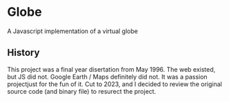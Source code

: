 # Globe
A Javascript implementation of a virtual globe
## History
This project was a final year disertation from May 1996. The web existed, but JS did not. Google Earth / Maps definitely did not.
It was a passion projectjust for the fun of it. Cut to 2023, and I decided to review the original source code (and binary file) to resurect the project.
